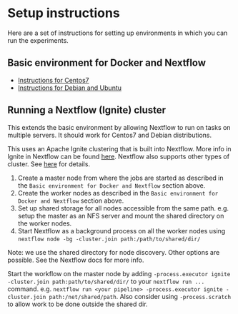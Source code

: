 # Setup instructions

Here are a set of instructions for setting up environments in which you can run the experiments.

## Basic environment for Docker and Nextflow

* [Instructions for Centos7](basic-centos7.md)
* [Instructions for Debian and Ubuntu](basic-debian.md)

## Running a Nextflow (Ignite) cluster

This extends the basic environment by allowing Nextflow to run on tasks on multiple servers.
It should work for Centos7 and Debian distributions.

This uses an Apache Ignite clustering that is built into Nextflow.
More info in Ignite in Nextflow can be found [here](https://www.nextflow.io/docs/latest/ignite.html).
Nextflow also supports other types of cluster. See [here](https://www.nextflow.io/docs/latest/executor.html) for details.

1. Create a master node from where the jobs are started as described in the `Basic environment for Docker and Nextflow` section above.
2. Create the worker nodes as described in the `Basic environment for Docker and Nextflow` section above.
3. Set up shared storage for all nodes accessible from the same path. e.g. setup the master as an NFS server and mount the shared directory on the worker nodes.
4. Start Nextflow as a background process on all the worker nodes using `nextflow node -bg -cluster.join path:/path/to/shared/dir/` 

Note: we use the shared directory for node discovery. Other options are possible. See the Nextflow docs for more info.

Start the workflow on the master node by adding `-process.executor ignite -cluster.join path:path/to/shared/dir/` to your `nextflow run ...` command. e.g. `nextflow run <your pipeline> -process.executor ignite -cluster.join path:/net/shared/path`. Also consider using `-process.scratch` to allow work to be done outside the shared dir.
